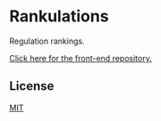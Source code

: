 # Rankulations

Regulation rankings.

[Click here for the front-end repository.](https://github.com/seaneoo/rankulations-fe)

## License

[MIT](LICENSE)
